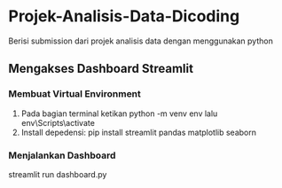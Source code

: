 # Projek-Analisis-Data-Dicoding
Berisi submission dari projek analisis data dengan menggunakan python

## Mengakses Dashboard Streamlit
### Membuat Virtual Environment
1. Pada bagian terminal ketikan python -m venv env lalu env\Scripts\activate
2. Install depedensi: pip install streamlit pandas matplotlib seaborn

### Menjalankan Dashboard
streamlit run dashboard.py

